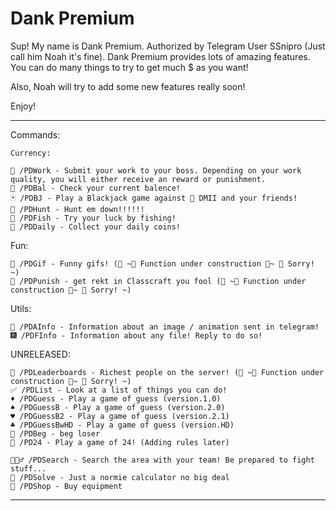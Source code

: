 
# Dank Premium

Sup! My name is Dank Premium. Authorized by Telegram User SSnipro (Just call him Noah it's fine).
Dank Premium provides lots of amazing features. You can do many things to try to get much $ as you want!
    
Also, Noah will try to add some new features really soon!
    
Enjoy!
    
--------------------
Commands:

    Currency:

    💼 /PDWork - Submit your work to your boss. Depending on your work quality, you will either receive an reward or punishment.
    🏦 /PDBal - Check your current balence!
    🃏 /PDBJ - Play a Blackjack game against 🤖 DMII and your friends!
    🔫 /PDHunt - Hunt em down!!!!!!
    🎣 /PDFish - Try your luck by fishing!
    🎁 /PDDaily - Collect your daily coins!

Fun:

    🤡 /PDGif - Funny gifs! (💎 ~🚧 Function under construction 🚧~ 💎 Sorry! ~)
    👹 /PDPunish - get rekt in Classcraft you fool (💎 ~🚧 Function under construction 🚧~ 💎 Sorry! ~)

Utils: 

    🌠 /PDAInfo - Information about an image / animation sent in telegram!
    🎆 /PDFInfo - Information about any file! Reply to do so!

    
UNRELEASED:

    🎯 /PDLeaderboards - Richest people on the server! (💎 ~🚧 Function under construction 🚧~ 💎 Sorry! ~)
    ✅ /PDList - Look at a list of things you can do!
    ♦️ /PDGuess - Play a game of guess (version.1.0)
    ♠️ /PDGuessB - Play a game of guess (version.2.0)
    ♥️ /PDGuessB2 - Play a game of guess (version.2.1)
    ♣️ /PDGuessBwHD - Play a game of guess (version.HD)
    🥺 /PDBeg - beg loser
    🎰 /PD24 - Play a game of 24! (Adding rules later)

    🕵🏻‍♂️ /PDSearch - Search the area with your team! Be prepared to fight stuff...
    🧮 /PDSolve - Just a normie calculator no big deal
    🛒 /PDShop - Buy equipment

--------------------
